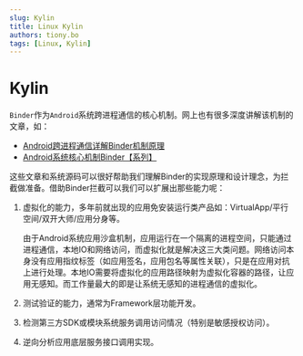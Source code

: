 ```yaml
---
slug: Kylin
title: Linux Kylin
authors: tiony.bo
tags: [Linux, Kylin]
---
```


# Kylin

`Binder`作为`Android`系统跨进程通信的核心机制。网上也有很多深度讲解该机制的文章，如：

-   [Android跨进程通信详解Binder机制原理](https://blog.csdn.net/carson_ho/article/details/73560642)
-   [Android系统核心机制Binder【系列】](https://blog.51cto.com/u_14344871/3370037)

这些文章和系统源码可以很好帮助我们理解Binder的实现原理和设计理念，为拦截做准备。借助Binder拦截可以我们可以扩展出那些能力呢：

1.  虚拟化的能力，多年前就出现的应用免安装运行类产品如：VirtualApp/平行空间/双开大师/应用分身等。

    由于Android系统应用沙盒机制，应用运行在一个隔离的进程空间，只能通过进程通信，本地IO和网络访问，而虚拟化就是解决这三大类问题。网络访问本身没有应用指纹标签（如应用签名，应用包名等属性关联），只是在应用对抗上进行处理。本地IO需要将虚拟化的应用路径映射为虚拟化容器的路径，让应用无感知。而工作量最大的即是让系统无感知的进程通信的虚拟化。

2.  测试验证的能力，通常为Framework层功能开发。

3.  检测第三方SDK或模块系统服务调用访问情况（特别是敏感授权访问）。

4.  逆向分析应用底层服务接口调用实现。

